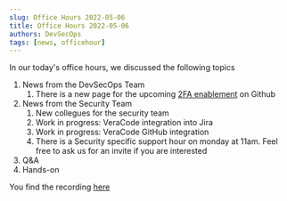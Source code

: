 ```yaml
---
slug: Office Hours 2022-05-06
title: Office Hours 2022-05-06
authors: DevSecOps
tags: [news, officehour]
---
```


In our today's office hours, we discussed the following topics

1. News from the DevSecOps Team
    1. There is a new page for the upcoming [2FA enablement](../docs/guides/how-to-use-2fa-with-github.md) on Github
1. News from the Security Team
    1. New collegues for the security team
    2. Work in progress: VeraCode integration into Jira
    3. Work in progress: VeraCode GitHub integration
    4. There is a Security specific support hour on monday at 11am. Feel free to ask us for an invite if you are interested
1. Q&A
1. Hands-on

You find the
recording [here](https://bcgcatenax.sharepoint.com/:f:/r/sites/CommunitiesofPractises/Shared%20Documents/CX-CoP%20DevSecOps/Office_Hours_Regular_Recordings?csf=1&web=1&e=YezRwb)
